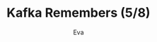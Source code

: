 ---
media: "images/rounds/round_3/kafka_remembers_5.png"
media_type: image
type: art
title: Kafka Remembers (5/8)
author: [Eva]
desc: Kafka Hayes recognises Fiore Silvestri from the previous shift, remembering her actions.
---